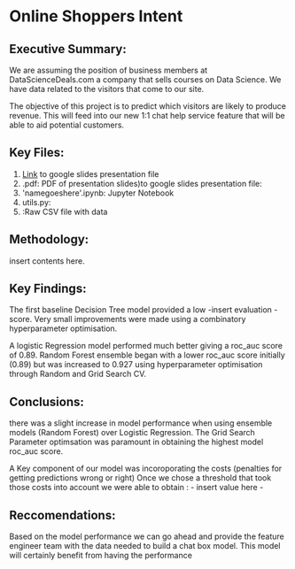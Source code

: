 # Online Shoppers Intent

## Executive Summary:
We are assuming the position of business members at DataScienceDeals.com a company that sells courses on Data Science. We have data related to the visitors that come to our site.

The objective of this project is to predict which visitors are likely to produce revenue. This will feed into our new 1:1 chat help service feature that will be able to aid potential customers.

##  Key Files:
1.  [Link](https://docs.google.com/presentation/d/1Cu6vxCA_1aIgoW1ZqArEayFVPDSDD8eRxzvjWMUvT2I/edit#slide=id.g76cc41dd4c_0_1)
to google slides presentation file
2.  .pdf: PDF of presentation slides)to google slides presentation file: 
3.  'namegoeshere'.ipynb: Jupyter Notebook
4.  utils.py:
5.  :Raw CSV file with data

##  Methodology:
insert contents here.
##  Key Findings:
The first baseline Decision Tree model provided a low -insert evaluation - score.
Very small improvements were made using a combinatory hyperparameter optimisation.

A logistic Regression model performed much better giving a roc_auc score of 0.89.
Random Forest ensemble began with a lower roc_auc score initially (0.89) but was increased to 0.927 using hyperparameter optimisation through Random and Grid Search CV.

##  Conclusions:
there was a slight increase in model performance when using ensemble models (Random Forest) over Logistic Regression. 
The Grid Search Parameter optimsation was paramount in obtaining the highest model roc_auc score.

A Key component of our model was incoroporating the costs (penalties for getting predictions wrong or right)
Once we chose a threshold that took those costs into account we were able to obtain :  - insert value here - 

##  Reccomendations:
Based on the model performance we can go ahead and provide the feature engineer team with the data needed to build a chat box model. This model will certainly benefit from having the performance 
